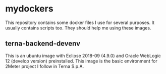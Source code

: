 # mydockers

This repository contains some docker files I use for several purposes. It usually contains scripts too. They should help me using these images.

## terna-backend-devenv 
This is an ubuntu image with Eclipse 2018-09 (4.9.0) and Oracle WebLogic 12 (develop version) preinstalled. This image is the basic environment for 2Meter project I follow in Terna S.p.A.

